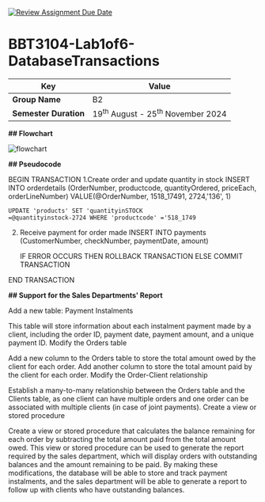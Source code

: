 [![Review Assignment Due Date](https://classroom.github.com/assets/deadline-readme-button-22041afd0340ce965d47ae6ef1cefeee28c7c493a6346c4f15d667ab976d596c.svg)](https://classroom.github.com/a/r-tQZu0l)
# BBT3104-Lab1of6-DatabaseTransactions


| **Key**                                                               | Value                                                                                                                                                                              |
|---------------|---------------------------------------------------------|
| **Group Name**                                                               | B2 |
| **Semester Duration**                                                 | 19<sup>th</sup> August - 25<sup>th</sup> November 2024                                                                                                                       |

**## Flowchart**

![flowchart](https://github.com/user-attachments/assets/86e441bb-c15d-4efe-953c-a51d77d208a3)


**## Pseudocode**

BEGIN TRANSACTION
 1.Create order and update quantity in stock
    INSERT INTO orderdetails (OrderNumber, productcode, quantityOrdered, priceEach, orderLineNumber)
    VALUE(@OrderNumber, 1518_17491, 2724,'136', 1)

    UPDATE 'products' SET 'quantityinSTOCK
    =@quantityinstock-2724 WHERE 'productcode' ='518_1749

2. Receive payment for order made
   INSERT INTO payments
    (CustomerNumber, checkNumber, paymentDate, amount)

   IF ERROR OCCURS THEN
       ROLLBACK TRANSACTION
   ELSE
     COMMIT TRANSACTION

END TRANSACTION

**## Support for the Sales Departments' Report**

Add a new table: Payment Instalments

This table will store information about each instalment payment made by a client, including the order ID, payment date, payment amount, and a unique payment ID.
Modify the Orders table

Add a new column to the Orders table to store the total amount owed by the client for each order.
Add another column to store the total amount paid by the client for each order.
Modify the Order-Client relationship

Establish a many-to-many relationship between the Orders table and the Clients table, as one client can have multiple orders and one order can be associated with multiple clients (in case of joint payments).
Create a view or stored procedure

Create a view or stored procedure that calculates the balance remaining for each order by subtracting the total amount paid from the total amount owed.
This view or stored procedure can be used to generate the report required by the sales department, which will display orders with outstanding balances and the amount remaining to be paid.
By making these modifications, the database will be able to store and track payment instalments, and the sales department will be able to generate a report to follow up with clients who have outstanding balances.
